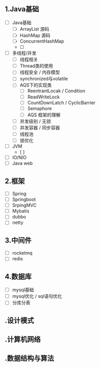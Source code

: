 ## 1.Java基础

- [ ] Java基础
  - [ ] ArrayList 源码
  - [ ] HashMap 源码
  - [ ] ConcurrentHashMap
  - [ ] 
- [ ] 多线程/并发
  - [ ] 线程相关
  - [ ] Thread类的使用
  - [ ] 线程安全 / 内存模型
  - [ ] synchronized与volatile
  - [ ] AQS下的实现类
    - [ ] ReentrantLocak / Condition
    - [ ] ReadWriteLock
    - [ ] CountDownLatch / CyclicBarrier
    - [ ] Semaphore 
    - [ ] AQS 框架的理解
  - [ ] 并发级别 / 无锁
  - [ ] 并发容器 / 同步容器
  - [ ] 线程池
  - [ ] 锁优化
- [ ] JVM
  - [ ] 
- [ ] IO/NIO 
- [ ] Java web

## 2.框架

- [ ] Spring
- [ ] Springboot
- [ ] SrpingMVC
- [ ] Mybatis
- [ ] dubbo
- [ ] netty

## 3.中间件

- [ ] rocketmq
- [ ] redis

## 4.数据库

- [ ] mysql基础
- [ ] mysql优化 / sql语句优化
- [ ] 分库分表

## .设计模式

## .计算机网络

## .数据结构与算法

  